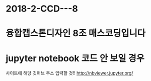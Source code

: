 # 2018-2-CCD---8

# 융합캡스톤디자인 8조 매스코딩입니다

# jupyter notebook 코드 안 보일 경우
사이트에 해당 깃허브 주소 입력할 것!!
http://nbviewer.jupyter.org/
